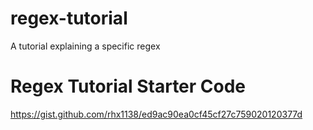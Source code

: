 # regex-tutorial

A tutorial explaining a specific regex

# Regex Tutorial Starter Code

https://gist.github.com/rhx1138/ed9ac90ea0cf45cf27c759020120377d

